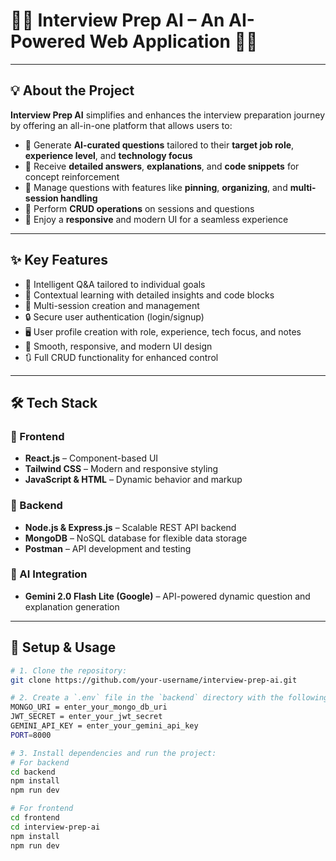 # 👩‍💻 Interview Prep AI – An AI-Powered Web Application 👩‍💻

---

## 💡 About the Project

**Interview Prep AI** simplifies and enhances the interview preparation journey by offering an all-in-one platform that allows users to:

- 🧠 Generate **AI-curated questions** tailored to their **target job role**, **experience level**, and **technology focus**
- 📘 Receive **detailed answers**, **explanations**, and **code snippets** for concept reinforcement
- 📌 Manage questions with features like **pinning**, **organizing**, and **multi-session handling**
- 🔁 Perform **CRUD operations** on sessions and questions
- 📱 Enjoy a **responsive** and modern UI for a seamless experience

---

## ✨ Key Features

- 🎯 Intelligent Q&A tailored to individual goals
- 🧩 Contextual learning with detailed insights and code blocks
- 📂 Multi-session creation and management
- 🔒 Secure user authentication (login/signup)
- 🖥️ User profile creation with role, experience, tech focus, and notes
- 📱 Smooth, responsive, and modern UI design
- 🔃 Full CRUD functionality for enhanced control

---

## 🛠 Tech Stack

### 🧩 Frontend
- **React.js** – Component-based UI
- **Tailwind CSS** – Modern and responsive styling
- **JavaScript & HTML** – Dynamic behavior and markup

### 🔧 Backend
- **Node.js & Express.js** – Scalable REST API backend
- **MongoDB** – NoSQL database for flexible data storage
- **Postman** – API development and testing

### 🤖 AI Integration
- **Gemini 2.0 Flash Lite (Google)** – API-powered dynamic question and explanation generation

---

## 📂 Setup & Usage
```bash
# 1. Clone the repository: 
git clone https://github.com/your-username/interview-prep-ai.git

# 2. Create a `.env` file in the `backend` directory with the following content:
MONGO_URI = enter_your_mongo_db_uri
JWT_SECRET = enter_your_jwt_secret
GEMINI_API_KEY = enter_your_gemini_api_key
PORT=8000

# 3. Install dependencies and run the project:
# For backend
cd backend
npm install
npm run dev

# For frontend
cd frontend
cd interview-prep-ai
npm install
npm run dev
